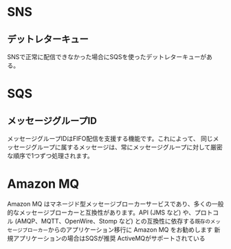 # SNS
## デットレターキュー
SNSで正常に配信できなかった場合にSQSを使ったデットレターキューがある。

# SQS
## メッセージグループID
メッセージグループIDはFIFO配信を支援する機能です。これによって、 同じメッセージグループに属するメッセージは、常にメッセージグループに対して厳密な順序で1つずつ処理されます。

# Amazon MQ
Amazon MQ はマネージド型メッセージブローカーサービスであり、多くの一般的なメッセージブローカーと互換性があります。API (JMS など) や、プロトコル (AMQP、MQTT、OpenWire、Stomp など) との互換性に依存する`既存のメッセージブローカー`からのアプリケーション移行に Amazon MQ をお勧めします
新規アプリケーションの場合はSQSが推奨
ActiveMQがサポートされている